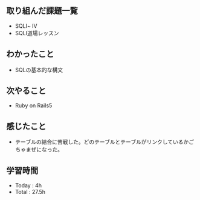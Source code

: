 ## 取り組んだ課題一覧
  - SQLⅠ~ Ⅳ
  - SQLⅠ道場レッスン
## わかったこと
  - SQLの基本的な構文
## 次やること
  - Ruby on Rails5
## 感じたこと
  - テーブルの結合に苦戦した。どのテーブルとテーブルがリンクしているかごちゃまぜになった。
## 学習時間
  - Today : 4h
  - Total : 27.5h
